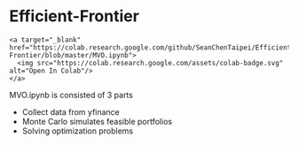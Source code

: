 # Efficient-Frontier <div style="float: right;">
    <a target="_blank" href="https://colab.research.google.com/github/SeanChenTaipei/Efficient-Frontier/blob/master/MVO.ipynb">
      <img src="https://colab.research.google.com/assets/colab-badge.svg" alt="Open In Colab"/>
    </a>
</div>

MVO.ipynb is consisted of 3 parts
- Collect data from yfinance
- Monte Carlo simulates feasible portfolios
- Solving optimization problems
